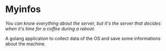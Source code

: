 # Myinfos

*You can know everything about the server, but it's the server that decides when it's time for a coffee during a reboot.*

A golang application to collect data of the OS and save some informations about the machine.
